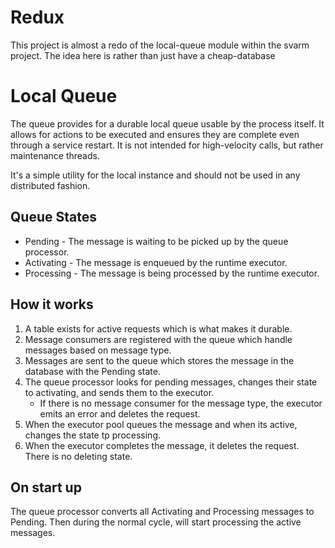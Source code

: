 # Redux

This project is almost a redo of the local-queue module within the svarm project.
The idea here is rather than just have a cheap-database 

# Local Queue

The queue provides for a durable local queue usable by the process itself. It
allows for actions to be executed and ensures they are complete even through a
service restart. It is not intended for high-velocity calls, but rather
maintenance threads.

It's a simple utility for the local instance and should not be used in any
distributed fashion.

## Queue States

* Pending - The message is waiting to be picked up by the queue processor.
* Activating - The message is enqueued by the runtime executor.
* Processing - The message is being processed by the runtime executor.

## How it works

1. A table exists for active requests which is what makes it durable.
2. Message consumers are registered with the queue which handle messages based
   on message type.
3. Messages are sent to the queue which stores the message in the database with
   the Pending state.
4. The queue processor looks for pending messages, changes their state to
   activating, and sends them to the executor.
    * If there is no message consumer for the message type, the executor emits
      an error and deletes the request.
5. When the executor pool queues the message and when its active, changes the
   state tp processing.
6. When the executor completes the message, it deletes the request. There is no 
   deleting state.

## On start up

The queue processor converts all Activating and Processing messages to Pending.
Then during the normal cycle, will start processing the active messages.
